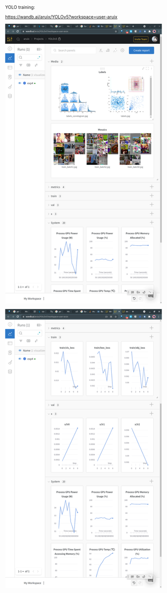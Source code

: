 



YOLO training:

https://wandb.ai/aruix/YOLOv5?workspace=user-aruix

![image-20210628020219410](image/image-20210628020219410.png)





![image-20210628020306840](image/image-20210628020306840.png)